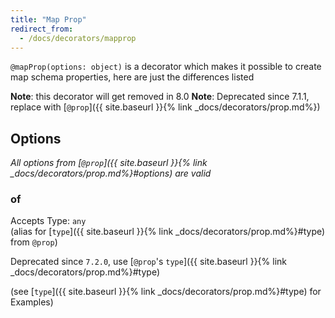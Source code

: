 ```yaml
---
title: "Map Prop"
redirect_from:
  - /docs/decorators/mapprop
---
```


`@mapProp(options: object)` is a decorator which makes it possible to create map schema properties, here are just the differences listed

**Note**: this decorator will get removed in 8.0
**Note**: Deprecated since 7.1.1, replace with [`@prop`]({{ site.baseurl }}{% link _docs/decorators/prop.md%})

## Options

*All options from [`@prop`]({{ site.baseurl }}{% link _docs/decorators/prop.md%}#options) are valid*

### of

Accepts Type: `any`  
(alias for [`type`]({{ site.baseurl }}{% link _docs/decorators/prop.md%}#type) from `@prop`)

Deprecated since `7.2.0`, use [`@prop`'s `type`]({{ site.baseurl }}{% link _docs/decorators/prop.md%}#type)

(see [`type`]({{ site.baseurl }}{% link _docs/decorators/prop.md%}#type) for Examples)
